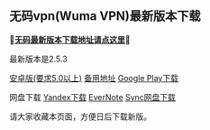## 无码vpn(Wuma VPN)最新版本下载

**🔴[无码最新版本下载地址请点这里](http://dwz.cn/7iIlgE)🔴**

最新版本是2.5.3

[安卓版(要求5.0以上)](https://www.evernote.com/shard/s458/sh/67b8947b-2cdc-46f9-946d-cfa7deb2a4fa/a7096d4ed884a047/res/04ac2c26-0b01-49e4-8f64-8c4e70c69bcc/Wuma-2.5.3_s1_sign.apk)
[备用地址](https://dl0tgz6ee3upo.cloudfront.net/production/app/builds/023/234/558/original/9c2c0506dfa50245ffc516b58662a966/Wuma-2.5.3_s1_sign.apk) 
[Google Play下载](https://play.google.com/store/apps/details?id=com.muma.pn) 

网盘下载
[Yandex下载](https://yadi.sk/d/HeMXgtDJ3Rjwos) 
[EverNote](https://www.evernote.com/l/AcpnuJR7LNxG-ZRtz6fesqT6pwltTtiEoEc) 
[Sync网盘下载](https://ln.sync.com/dl/9c3f10be0/7ihrejim-xtwzcczk-hjudqw-cxxrnxji) 


请大家收藏本页面，方便日后下载新版。


